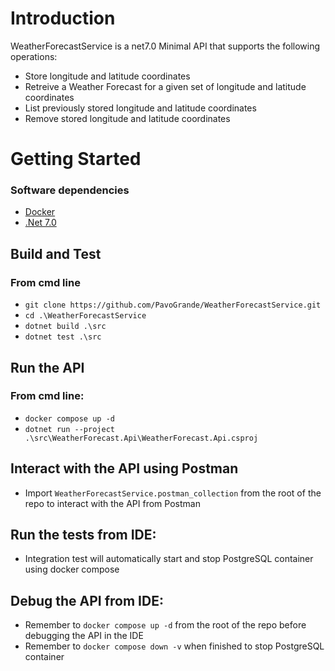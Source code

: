 # Introduction 

WeatherForecastService is a net7.0 Minimal API that supports the following operations:

- Store longitude and latitude coordinates
- Retreive a Weather Forecast for a given set of longitude and latitude coordinates
- List previously stored longitude and latitude coordinates
- Remove stored longitude and latitude coordinates

# Getting Started

 ### Software dependencies

 - [Docker](https://www.docker.com/get-started/)
 - [.Net 7.0](https://dotnet.microsoft.com/en-us/download/dotnet/7.0)

## Build and Test

### From cmd line
- `git clone https://github.com/PavoGrande/WeatherForecastService.git`
- `cd .\WeatherForecastService`
- `dotnet build .\src`
- `dotnet test .\src`

## Run the API

### From cmd line:

- `docker compose up -d`
- `dotnet run --project .\src\WeatherForecast.Api\WeatherForecast.Api.csproj`

## Interact with the API using Postman

- Import `WeatherForecastService.postman_collection` from the root of the repo to interact with the API from Postman

## Run the tests from IDE:

- Integration test will automatically start and stop PostgreSQL container using docker compose


## Debug the API from IDE:

- Remember to `docker compose up -d` from the root of the repo before debugging the API in the IDE
- Remember to `docker compose down -v` when finished to stop PostgreSQL container